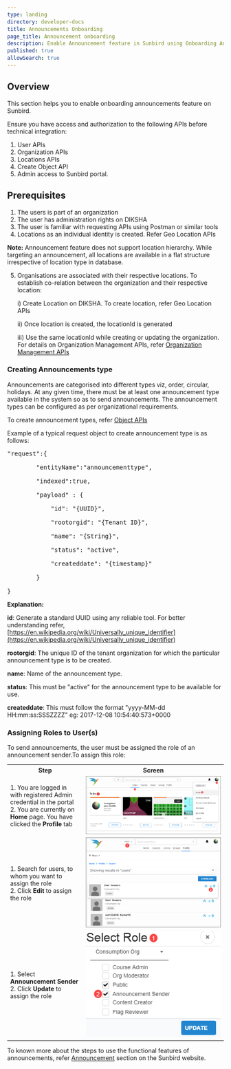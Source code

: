 ```yaml
---
type: landing
directory: developer-docs
title: Announcements Onboarding
page_title: Announcement onboarding
description: Enable Announcement feature in Sunbird using Onboarding Announcements document
published: true
allowSearch: true
---
```

## Overview

This section helps you to enable onboarding announcements feature on Sunbird.

Ensure you have access and authorization to the following APIs before technical integration:

1. User APIs 
2. Organization APIs 
3. Locations APIs
4. Create Object API 
5. Admin access to Sunbird portal.

## Prerequisites

1. The users  is part of an organization
2. The user has administration rights on DIKSHA
3. The user is familiar with requesting APIs using Postman or similar tools
4. Locations as an individual identity is created. Refer Geo Location APIs 

**Note:** Announcement  feature does not support location hierarchy. While targeting an announcement, all locations are available in a flat structure irrespective of location type in database.

5. Organisations are associated with their respective locations.
To establish co-relation between the organization and their respective location: 

    i) Create Location on DIKSHA. To create location, refer Geo Location APIs
    
    ii) Once location is created, the locationId is generated
    
    iii) Use the same locationId while creating or updating the  organization. For details on Organization Management APIs, refer [Organization Management APIs](http://www.sunbird.org/apis/orgapi/)

### Creating Announcements type

Announcements are categorised into different types viz, order, circular, holidays. At any given time, there must be at least one announcement type available in the system so as to send announcements. The announcement types can be configured as per organizational requirements.

To create announcement types, refer [Object APIs](http://www.sunbird.org/apis/objectapi/)

Example of a typical request object to create announcement type is as follows:

<pre>
"request":{

        "entityName":"announcementtype",

        "indexed":true,

        "payload" : {

        	"id": "{UUID}",

        	"rootorgid": "{Tenant ID}",

            "name": "{String}",

            "status": "active",

            "createddate": "{timestamp}"

        }

}
</pre>

**Explanation:**

**id**: Generate a standard UUID using any reliable tool. For better understanding refer, [https://en.wikipedia.org/wiki/Universally_unique_identifier](https://en.wikipedia.org/wiki/Universally_unique_identifier)

**rootorgid**: The unique ID of the tenant organization for which the particular announcement type is to be created.

**name**: Name of the announcement type.

**status**: This must be "active" for the announcement type to be available for use.

**createddate**: This must follow the format "yyyy-MM-dd HH:mm:ss:SSSZZZZ" eg: 2017-12-08 10:54:40:573+0000

### Assigning Roles to User(s)

To send announcements, the user must be assigned the role of an announcement sender.To assign this role:

<table>
  <tr>
    <th style="width:35%;">Step</th>
    <th style="width:65%;">Screen</th>
  </tr>
  <tr>
      <td>1. You are logged in with registered Admin credential in the portal <br>2. You are currently on <b>Home</b> page. You have clicked the <b>Profile</b> tab </td>
      <td><img src="pages/features-documentation/images/announcement/assignuserrole1.png"></td>
  </tr>
  <tr>
    <td>1. Search for users, to whom you want to assign the role <br>2. Click <b>Edit</b> to assign the role</td>
    <td><img src="pages/features-documentation/images/announcement/assignuserrole2.png"></td>
  </tr>
  <tr>
    <td>1. Select <b>Announcement Sender</b> <br>2. Click <b>Update</b> to assign the role</td>
    <td><img src="pages/features-documentation/images/announcement/assignuserrole3.png"></td>
  </tr>
</table>

To known more about the steps to use the functional features of announcements, refer [Announcement](http://www.sunbird.org/features-documentation/announcement/) section on the Sunbird website.
     
         
